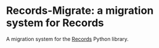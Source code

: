 # Records-Migrate: a migration system for Records

A migration system for the [Records](https://github.com/kennethreitz/records) Python library.
